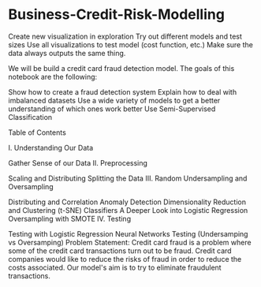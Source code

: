 # Business-Credit-Risk-Modelling


Create new visualization in exploration
Try out different models and test sizes
Use all visualizations to test model (cost function, etc.)
Make sure the data always outputs the same thing.


We will be build a credit card fraud detection model. The goals of this notebook are the following:

Show how to create a fraud detection system
Explain how to deal with imbalanced datasets
Use a wide variety of models to get a better understanding of which ones work better
Use Semi-Supervised Classification



Table of Contents

I. Understanding Our Data

Gather Sense of our Data
II. Preprocessing

Scaling and Distributing
Splitting the Data
III. Random Undersampling and Oversampling

Distributing and Correlation
Anomaly Detection
Dimensionality Reduction and Clustering (t-SNE)
Classifiers
A Deeper Look into Logistic Regression
Oversampling with SMOTE
IV. Testing

Testing with Logistic Regression
Neural Networks Testing (Undersamping vs Oversamping)
Problem Statement:
Credit card fraud is a problem where some of the credit card transactions turn out to be fraud. Credit card companies would like to reduce the risks of fraud in order to reduce the costs associated. Our model's aim is to try to eliminate fraudulent transactions.
